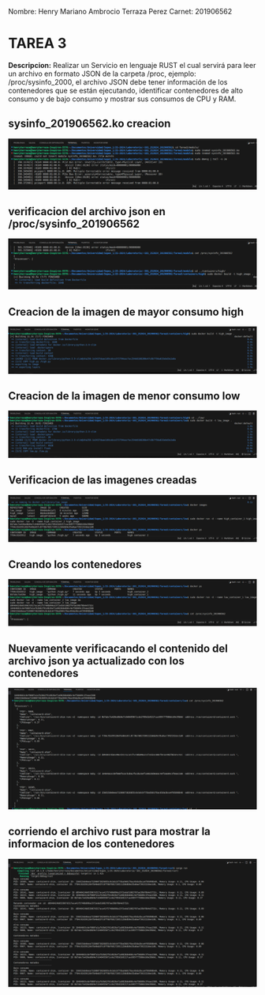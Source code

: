 Nombre: Henry Mariano Ambrocio Terraza Perez
Carnet: 201906562


# TAREA 3
**Descripcion:** Realizar un Servicio en lenguaje RUST el cual servirá para leer un archivo en formato JSON de la carpeta /proc, ejemplo: /proc/sysinfo_2000, el archivo JSON debe tener información de los contenedores que se están ejecutando, identificar contenedores de alto consumo y de bajo consumo y mostrar sus consumos de CPU y RAM.




## sysinfo_201906562.ko creacion
![](./img/Captura%20desde%202024-09-01%2023-28-00.png)

## verificacion del archivo json en /proc/sysinfo_201906562

![](./img/Captura%20desde%202024-09-01%2023-28-13.png)

## Creacion de la imagen de mayor consumo high
![](./img/Captura%20desde%202024-09-01%2023-28-31.png)

## Creacion de la imagen de menor consumo low   
![](./img/Captura%20desde%202024-09-01%2023-28-41.png)

## Verificacion de las imagenes creadas
![](./img/Captura%20desde%202024-09-01%2023-28-53.png)

## Creando los contenedores
![](./img/Captura%20desde%202024-09-01%2023-29-05.png)

## Nuevamente verificacando el contenido del archivo json ya actualizado con los contenedores
![](./img/Captura%20desde%202024-09-01%2023-29-40.png)

## corriendo el archivo rust para mostrar la informacion de los contenedores
![](./img/Captura%20desde%202024-09-01%2023-30-21.png)
